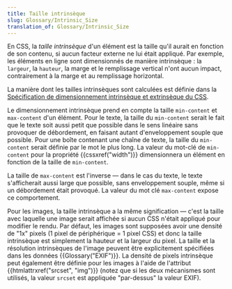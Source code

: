 ```yaml
---
title: Taille intrinsèque
slug: Glossary/Intrinsic_Size
translation_of: Glossary/Intrinsic_Size
---
```


En CSS, la _taille intrinsèque_ d'un élément est la taille qu'il aurait en fonction de son contenu, si aucun facteur externe ne lui était appliqué. Par exemple, les éléments en ligne sont dimensionnés de manière intrinsèque : la `largeur`, la `hauteur`, la marge et le remplissage vertical n'ont aucun impact, contrairement à la marge et au remplissage horizontal.

La manière dont les tailles intrinsèques sont calculées est définie dans la [Spécification de dimensionnement intrinsèque et extrinsèque du CSS](https://www.w3.org/TR/css-sizing-3/#intrinsic-sizes).

Le dimensionnement intrinsèque prend en compte la taille `min-content` et `max-content` d'un élément. Pour le texte, la taille du `min-content` serait le fait que le texte soit aussi petit que possible dans le sens linéaire sans provoquer de débordement, en faisant autant d'enveloppement souple que possible. Pour une boîte contenant une chaîne de texte, la taille du `min-content` serait définie par le mot le plus long. La valeur du mot-clé de `min-content` pour la propriété {{cssxref("width")}} dimensionnera un élément en fonction de la taille de `min-content`.

La taille de `max-content` est l'inverse — dans le cas du texte, le texte s'afficherait aussi large que possible, sans enveloppement souple, même si un débordement était provoqué. La valeur du mot clé `max-content` expose ce comportement.

Pour les images, la taille intrinsèque a la même signification — c'est la taille avec laquelle une image serait affichée si aucun CSS n'était appliqué pour modifier le rendu. Par défaut, les images sont supposées avoir une densité de "1x" pixels (1 pixel de périphérique = 1 pixel CSS) et donc la taille intrinsèque est simplement la hauteur et la largeur du pixel. La taille et la résolution intrinsèques de l'image peuvent être explicitement spécifiées dans les données {{Glossary("EXIF")}}. La densité de pixels intrinsèque peut également être définie pour les images à l'aide de l'attribut {{htmlattrxref("srcset", "img")}} (notez que si les deux mécanismes sont utilisés, la valeur `srcset` est appliquée "par-dessus" la valeur EXIF).
